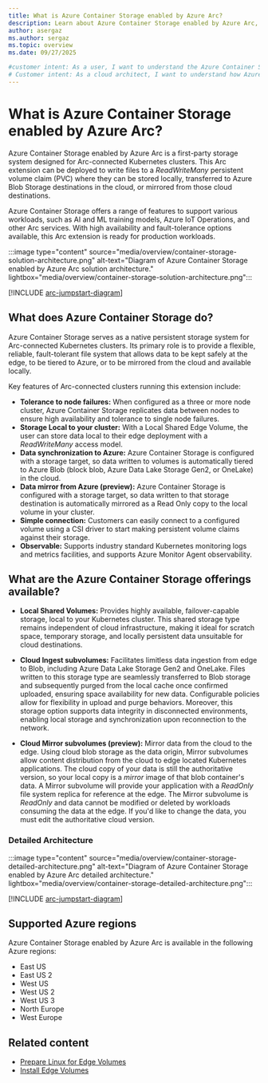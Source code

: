 ```yaml
---
title: What is Azure Container Storage enabled by Azure Arc?
description: Learn about Azure Container Storage enabled by Azure Arc, a first-party storage system designed for Arc-connected Kubernetes clusters.
author: asergaz
ms.author: sergaz
ms.topic: overview
ms.date: 09/27/2025

#customer intent: As a user, I want to understand the Azure Container Storage enabled by Azure Arc offering and its features.
# Customer intent: As a cloud architect, I want to understand how Azure Container Storage enabled by Azure Arc functions, so that I can evaluate its suitability for providing persistent storage in Arc-connected Kubernetes clusters.
---
```


# What is Azure Container Storage enabled by Azure Arc?

Azure Container Storage enabled by Azure Arc is a first-party storage system designed for Arc-connected Kubernetes clusters. This Arc extension can be deployed to write files to a *ReadWriteMany* persistent volume claim (PVC) where they can be stored locally, transferred to Azure Blob Storage destinations in the cloud, or mirrored from those cloud destinations. 

Azure Container Storage offers a range of features to support various workloads, such as AI and ML training models, Azure IoT Operations, and other Arc services. With high availability and fault-tolerance options available, this Arc extension is ready for production workloads. 

:::image type="content" source="media/overview/container-storage-solution-architecture.png" alt-text="Diagram of Azure Container Storage enabled by Azure Arc solution architecture." lightbox="media/overview/container-storage-solution-architecture.png":::

[!INCLUDE [arc-jumpstart-diagram](~/reusable-content/ce-skilling/azure/includes/arc-jumpstart-diagram.md)]

## What does Azure Container Storage do?

Azure Container Storage serves as a native persistent storage system for Arc-connected Kubernetes clusters. Its primary role is to provide a flexible, reliable, fault-tolerant file system that allows data to be kept safely at the edge, to be tiered to Azure, or to be mirrored from the cloud and available locally. 

Key features of Arc-connected clusters running this extension include:

- **Tolerance to node failures:** When configured as a three or more node cluster, Azure Container Storage replicates data between nodes to ensure high availability and tolerance to single node failures. 
- **Storage Local to your cluster:** With a Local Shared Edge Volume, the user can store data local to their edge deployment with a *ReadWriteMany* access model. 
- **Data synchronization to Azure:** Azure Container Storage is configured with a storage target, so data written to volumes is automatically tiered to Azure Blob (block blob, Azure Data Lake Storage Gen2, or OneLake) in the cloud. 
- **Data mirror from Azure (preview):** Azure Container Storage is configured with a storage target, so data written to that storage destination is automatically mirrored as a Read Only copy to the local volume in your cluster. 
- **Simple connection:** Customers can easily connect to a configured volume using a CSI driver to start making persistent volume claims against their storage. 
- **Observable:** Supports industry standard Kubernetes monitoring logs and metrics facilities, and supports Azure Monitor Agent observability. 

## What are the Azure Container Storage offerings available?

- **Local Shared Volumes:** Provides highly available, failover-capable storage, local to your Kubernetes cluster. This shared storage type remains independent of cloud infrastructure, making it ideal for scratch space, temporary storage, and locally persistent data unsuitable for cloud destinations. 

- **Cloud Ingest subvolumes:** Facilitates limitless data ingestion from edge to Blob, including Azure Data Lake Storage Gen2 and OneLake. Files written to this storage type are seamlessly transferred to Blob storage and subsequently purged from the local cache once confirmed uploaded, ensuring space availability for new data. Configurable policies allow for flexibility in upload and purge behaviors. Moreover, this storage option supports data integrity in disconnected environments, enabling local storage and synchronization upon reconnection to the network. 

- **Cloud Mirror subvolumes (preview):** Mirror data from the cloud to the edge. Using cloud blob storage as the data origin, Mirror subvolumes allow content distribution from the cloud to edge located Kubernetes applications. The cloud copy of your data is still the authoritative version, so your local copy is a *mirror* image of that blob container's data. A Mirror subvolume will provide your application with a *ReadOnly* file system replica for reference at the edge. The Mirror subvolume is *ReadOnly* and data cannot be modified or deleted by workloads consuming the data at the edge. If you'd like to change the data, you must edit the authoritative cloud version.

### Detailed Architecture

:::image type="content" source="media/overview/container-storage-detailed-architecture.png" alt-text="Diagram of Azure Container Storage enabled by Azure Arc detailed architecture." lightbox="media/overview/container-storage-detailed-architecture.png":::

[!INCLUDE [arc-jumpstart-diagram](~/reusable-content/ce-skilling/azure/includes/arc-jumpstart-diagram.md)]

## Supported Azure regions

Azure Container Storage enabled by Azure Arc is available in the following Azure regions:

- East US
- East US 2
- West US
- West US 2
- West US 3
- North Europe
- West Europe

## Related content

- [Prepare Linux for Edge Volumes](howto-prepare-linux-edge-volumes.md)
- [Install Edge Volumes](howto-install-edge-volumes.md)
